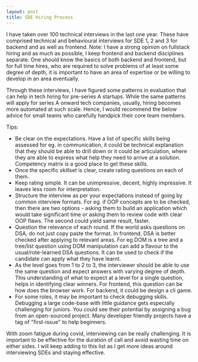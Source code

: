 ```yaml
---
layout: post
title: SDE Hiring Process
---
```



I have taken over 100 technical interviews in the last one year. These have comprised technical and behavioural interviews for SDE 1, 2 and 3 for backend and as well as frontend. Note: I have a strong opinion on fullstack hiring and as much as possible, I keep frontend and backend disciplines separate. One should know the basics of both backend and frontend, but for full time hires, who are required to solve problems of at least some degree of depth, it is important to have an area of expertise or be willing to develop in an area eventually. 

Through these interviews, I have figured some patterns in evaluation that can help in tech hiring for pre-series A startups. While the same patterns will apply for series A onward tech companies, usually, hiring becomes more automated at such scale. Hence, I would recommend the below advice for small teams who carefully handpick their core team members.

Tips:

- Be clear on the expectations. Have a list of specific skills being assessed for eg. in communication, it could be technical explanation that they should be able to drill down or it could be articulation, where they are able to express what help they need to arrive at a solution. Competency matrix is a good place to get these skills. 
- Once the specific skillset is clear, create rating questions on each of them. 
- Keep rating simple. It can be unimpressive, decent, highly impressive. It leaves less room for interpretation. 
- Structure the interview as per your expectations instead of going by common interview formats. For eg. if OOP concepts are to be checked, then there are two options - asking them to build an application which would take significant time or asking them to review code with clear OOP flaws. The second could yield same result, faster.
- Question the relevance of each round. If the world asks questions on DSA, do not just copy paste the format. In frontend, DSA is better checked after applying to relevant areas. For eg DOM is a tree and a tree/list question using DOM manipulation can add a flavour to the usual/rote-learned DSA questions. It can be used to check if the candidate can apply what they have learnt. 
- As the level goes from 1 to 2 to 3, the interviewer should be able to use the same question and expect answers with varying degree of depth. This understanding of what to expect at a level for a single question, helps in identifying clear winners. For frontend, this question can be how does the browser work. For backend, it could be design a cli game. 
- For some roles, it may be important to check debugging skills. Debugging a large code-base with little guidance gets especially challenging for juniors. You could see their potential by assigning a bug from an open-sourced project. Many developer friendly projects have a tag of "first-issue" to help beginners. 


With zoom fatigue during covid, interviewing can be really challenging. It is important to be effective for the duration of call and avoid wasting time on either sides. I will keep adding to this list as I get more ideas around interviewing SDEs and staying effective. 



